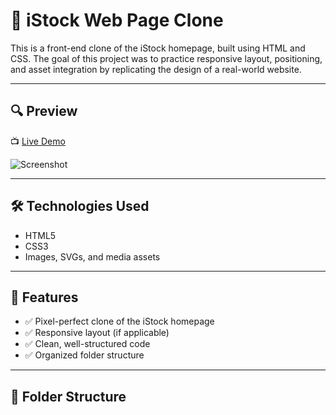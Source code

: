 # 📸 iStock Web Page Clone

This is a front-end clone of the iStock homepage, built using HTML and CSS. The goal of this project was to practice responsive layout, positioning, and asset integration by replicating the design of a real-world website.

---

## 🔍 Preview

📺 [Live Demo](https://kshitij-pal99.github.io/Clone_istock/) 

![Screenshot](./Images/home-page)

---

## 🛠️ Technologies Used

- HTML5
- CSS3
- Images, SVGs, and media assets

---

## 🎯 Features

- ✅ Pixel-perfect clone of the iStock homepage
- ✅ Responsive layout (if applicable)
- ✅ Clean, well-structured code
- ✅ Organized folder structure

---

## 📁 Folder Structure

